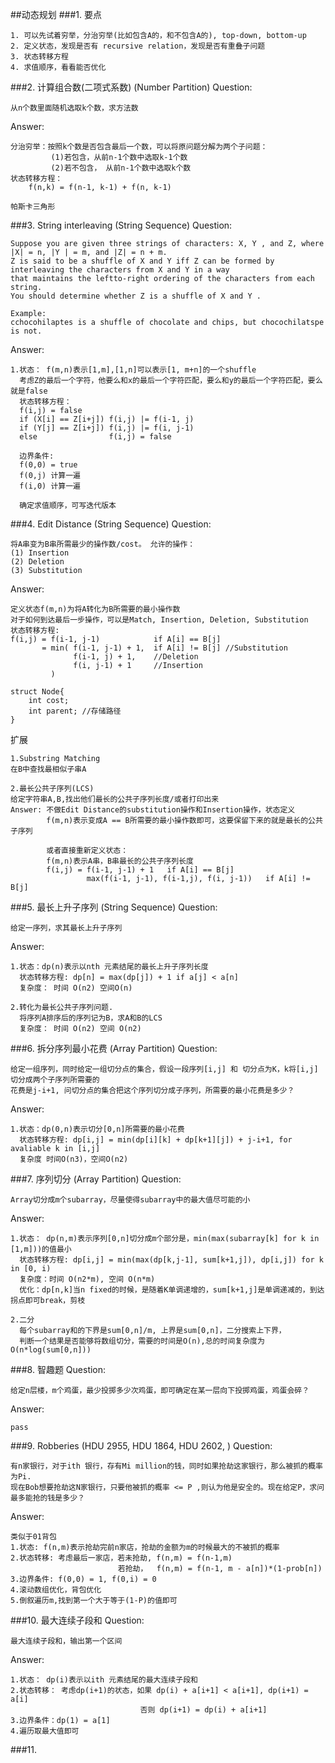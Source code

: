 ##动态规划
###1. 要点

	1. 可以先试着穷举，分治穷举(比如包含A的，和不包含A的), top-down, bottom-up
	2. 定义状态，发现是否有 recursive relation，发现是否有重叠子问题
	3. 状态转移方程
	4. 求值顺序，看看能否优化
	
###2. 计算组合数(二项式系数) (Number Partition)
Question:
	
	从n个数里面随机选取k个数，求方法数

Answer:

	分治穷举：按照k个数是否包含最后一个数，可以将原问题分解为两个子问题：
			 (1)若包含，从前n-1个数中选取k-1个数
             (2)若不包含， 从前n-1个数中选取k个数
	状态转移方程：
		f(n,k) = f(n-1, k-1) + f(n, k-1)

	帕斯卡三角形

###3. String interleaving (String Sequence)
Question:

	Suppose you are given three strings of characters: X, Y , and Z, where |X| = n, |Y | = m, and |Z| = n + m.
	Z is said to be a shuffle of X and Y iff Z can be formed by interleaving the characters from X and Y in a way 
	that maintains the leftto-right ordering of the characters from each string. 
	You should determine whether Z is a shuffle of X and Y .

	Example:
	cchocohilaptes is a shuffle of chocolate and chips, but chocochilatspe is not.
Answer:

	1.状态： f(m,n)表示[1,m],[1,n]可以表示[1, m+n]的一个shuffle
	  考虑Z的最后一个字符，他要么和x的最后一个字符匹配，要么和y的最后一个字符匹配，要么就是false
      状态转移方程：
	  f(i,j) = false
      if (X[i] == Z[i+j]) f(i,j) |= f(i-1, j)
	  if (Y[j] == Z[i+j]) f(i,j) |= f(i, j-1)
      else                f(i,j) = false
      
      边界条件:
      f(0,0) = true
      f(0,j) 计算一遍
      f(i,0) 计算一遍
      
      确定求值顺序，可写迭代版本

###4. Edit Distance (String Sequence)
Question:

	将A串变为B串所需最少的操作数/cost。 允许的操作：
	(1) Insertion
    (2) Deletion
    (3) Substitution

Answer:

	定义状态f(m,n)为将A转化为B所需要的最小操作数
	对于如何到达最后一步操作，可以是Match, Insertion, Deletion, Substitution
	状态转移方程:
	f(i,j) = f(i-1, j-1)            if A[i] == B[j]
		   = min( f(i-1, j-1) + 1,  if A[i] != B[j] //Substitution
                  f(i-1, j) + 1,    //Deletion
                  f(i, j-1) + 1     //Insertion
             )

	struct Node{
		int cost;
		int parent; //存储路径
    }

扩展

	1.Substring Matching
    在B中查找最相似子串A

	2.最长公共子序列(LCS)
    给定字符串A,B,找出他们最长的公共子序列长度/或者打印出来
    Answer: 不做Edit Distance的substitution操作和Insertion操作，状态定义
            f(m,n)表示变成A == B所需要的最小操作数即可，这要保留下来的就是最长的公共子序列
 
 			或者直接重新定义状态：
			f(m,n)表示A串，B串最长的公共子序列长度
            f(i,j) = f(i-1, j-1) + 1   if A[i] == B[j]
                     max(f(i-1, j-1), f(i-1,j), f(i, j-1))   if A[i] != B[j]

###5. 最长上升子序列 (String Sequence)
Question:

	给定一序列，求其最长上升子序列

Answer:

	1.状态：dp(n)表示以nth 元素结尾的最长上升子序列长度
      状态转移方程: dp[n] = max(dp[j]) + 1 if a[j] < a[n]
      复杂度： 时间 O(n2) 空间O(n)

    2.转化为最长公共子序列问题.
      将序列A排序后的序列记为B，求A和B的LCS
      复杂度： 时间 O(n2) 空间 O(n2)

###6. 拆分序列最小花费 (Array Partition)
Question:

	给定一组序列，同时给定一组切分点的集合，假设一段序列[i,j] 和 切分点为K，k将[i,j]切分成两个子序列所需要的
	花费是j-i+1, 问切分点的集合把这个序列切分成子序列，所需要的最小花费是多少？

Answer:

	1.状态：dp(0,n)表示切分[0,n]所需要的最小花费
      状态转移方程: dp[i,j] = min(dp[i][k] + dp[k+1][j]) + j-i+1, for avaliable k in [i,j]
	  复杂度 时间O(n3)，空间O(n2)

###7. 序列切分 (Array Partition)
Question:

	Array切分成m个subarray，尽量使得subarray中的最大值尽可能的小
Answer:

	1.状态： dp(n,m)表示序列[0,n]切分成m个部分是，min(max(subarray[k] for k in [1,m]))的值最小
      状态转移方程: dp[i,j] = min(max(dp[k,j-1], sum[k+1,j]), dp[i,j]) for k in [0, i)
	  复杂度：时间 O(n2*m), 空间 O(n*m)
	  优化：dp[n,k]当n fixed的时候，是随着K单调递增的，sum[k+1,j]是单调递减的，到达拐点即可break，剪枝

 	2.二分
      每个subarray和的下界是sum[0,n]/m, 上界是sum[0,n]，二分搜索上下界，
      判断一个结果是否能够将数组切分，需要的时间是O(n),总的时间复杂度为O(n*log(sum[0,n]))

###8. 智趣题
Question:

	给定n层楼，m个鸡蛋，最少投掷多少次鸡蛋，即可确定在某一层向下投掷鸡蛋，鸡蛋会碎？

Answer:

	pass

###9. Robberies (HDU 2955, HDU 1864, HDU 2602, )
Question:

	有n家银行，对于ith 银行，存有Mi million的钱，同时如果抢劫这家银行，那么被抓的概率为Pi.
    现在Bob想要抢劫这N家银行，只要他被抓的概率 <= P ,则认为他是安全的。现在给定P，求问最多能抢的钱是多少？
Answer:

	类似于01背包
	1.状态: f(n,m)表示抢劫完前n家店，抢劫的金额为m的时候最大的不被抓的概率
	2.状态转移: 考虑最后一家店，若未抢劫, f(n,m) = f(n-1,m)
                            若抢劫，  f(n,m) = f(n-1, m - a[n])*(1-prob[n])
	3.边界条件: f(0,0) = 1, f(0,i) = 0
	4.滚动数组优化，背包优化
	5.倒叙遍历m,找到第一个大于等于(1-P)的值即可

###10. 最大连续子段和
Question:

	最大连续子段和，输出第一个区间
Answer:

	1.状态： dp(i)表示以ith 元素结尾的最大连续子段和
    2.状态转移： 考虑dp(i+1)的状态，如果 dp(i) + a[i+1] < a[i+1], dp(i+1) = a[i]
								 否则 dp(i+1) = dp(i) + a[i+1]
    3.边界条件：dp(1) = a[1]
    4.遍历取最大值即可

###11. 
